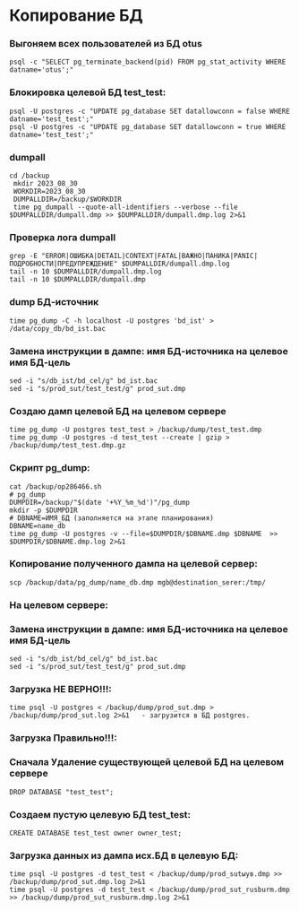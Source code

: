 # Копирование БД
### Выгоняем всех пользователей из БД otus
```
psql -c "SELECT pg_terminate_backend(pid) FROM pg_stat_activity WHERE datname='otus';"
```
### Блокировка целевой БД test_test:
```
psql -U postgres -c "UPDATE pg_database SET datallowconn = false WHERE datname='test_test';"
psql -U postgres -c "UPDATE pg_database SET datallowconn = true WHERE datname='test_test';"
 ```
### dumpall
```
cd /backup
 mkdir 2023_08_30
 WORKDIR=2023_08_30
 DUMPALLDIR=/backup/$WORKDIR
 time pg_dumpall --quote-all-identifiers --verbose --file $DUMPALLDIR/dumpall.dmp >> $DUMPALLDIR/dumpall.dmp.log 2>&1
 ```
### Проверка лога dumpall
```
grep -E "ERROR|ОШИБКА|DETAIL|CONTEXT|FATAL|ВАЖНО|ПАНИКА|PANIC|ПОДРОБНОСТИ|ПРЕДУПРЕЖДЕНИЕ" $DUMPALLDIR/dumpall.dmp.log
tail -n 10 $DUMPALLDIR/dumpall.dmp.log
tail -n 10 $DUMPALLDIR/dumpall.dmp
```
### dump БД-источник
```
time pg_dump -C -h localhost -U postgres 'bd_ist' > /data/copy_db/bd_ist.bac
```
### Замена инструкции в дампе: имя БД-источника на целевое имя БД-цель
```
sed -i "s/db_ist/bd_cel/g" bd_ist.bac
sed -i "s/prod_sut/test_test/g" prod_sut.dmp
```
### Создаю дамп целевой БД на целевом сервере
```
time pg_dump -U postgres test_test > /backup/dump/test_test.dmp
time pg_dump -U postgres -d test_test --create | gzip > /backup/dump/test_test.dmp.gz
```
### Скрипт pg_dump:
```
cat /backup/op286466.sh
# pg_dump
DUMPDIR=/backup/"$(date '+%Y_%m_%d')"/pg_dump
mkdir -p $DUMPDIR
# DBNAME=ИМЯ_БД (заполняется на этапе планирования)
DBNAME=name_db
time pg_dump -U postgres -v --file=$DUMPDIR/$DBNAME.dmp $DBNAME  >> $DUMPDIR/$DBNAME.dmp.log 2>&1
```
### Копирование полученного дампа на целевой сервер:
```
scp /backup/data/pg_dump/name_db.dmp mgb@destination_serer:/tmp/
```
### На целевом сервере:
### Замена инструкции в дампе: имя БД-источника на целевое имя БД-цель
```
sed -i "s/db_ist/bd_cel/g" bd_ist.bac
sed -i "s/prod_sut/test_test/g" prod_sut.dmp
```
### Загрузка НЕ ВЕРНО!!!:
```
time psql -U postgres < /backup/dump/prod_sut.dmp > /backup/dump/prod_sut.log 2>&1   - загрузится в БД postgres.
```
### Загрузка Правильно!!!:
### Сначала Удаление существующей целевой БД на целевом сервере
```
DROP DATABASE "test_test";
 ```
### Создаем пустую целевую БД test_test:
```
CREATE DATABASE test_test owner owner_test;
```
### Загрузка данных из дампа исх.БД в целевую БД:
```
time psql -U postgres -d test_test < /backup/dump/prod_sutыув.dmp >> /backup/dump/prod_sut.dmp.log 2>&1
time psql -U postgres -d test_test < /backup/dump/prod_sut_rusburm.dmp >> /backup/dump/prod_sut_rusburm.dmp.log 2>&1
 ```
























